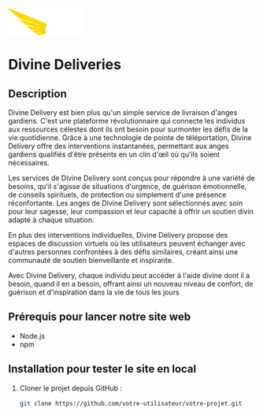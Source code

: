 ![Texte alternatif](front/public/logo.png)
# Divine Deliveries

## Description
Divine Delivery est bien plus qu'un simple service de livraison d'anges gardiens. C'est une plateforme révolutionnaire qui connecte les individus aux ressources célestes dont ils ont besoin pour surmonter les défis de la vie quotidienne. Grâce à une technologie de pointe de téléportation, Divine Delivery offre des interventions instantanées, permettant aux anges gardiens qualifiés d'être présents en un clin d'œil où qu'ils soient nécessaires.

Les services de Divine Delivery sont conçus pour répondre à une variété de besoins, qu'il s'agisse de situations d'urgence, de guérison émotionnelle, de conseils spirituels, de protection ou simplement d'une présence réconfortante. Les anges de Divine Delivery sont sélectionnés avec soin pour leur sagesse, leur compassion et leur capacité à offrir un soutien divin adapté à chaque situation.

En plus des interventions individuelles, Divine Delivery propose des espaces de discussion virtuels où les utilisateurs peuvent échanger avec d'autres personnes confrontées à des défis similaires, créant ainsi une communauté de soutien bienveillante et inspirante.

Avec Divine Delivery, chaque individu peut accéder à l'aide divine dont il a besoin, quand il en a besoin, offrant ainsi un nouveau niveau de confort, de guérison et d'inspiration dans la vie de tous les jours

## Prérequis pour lancer notre site web
- Node.js
- npm 

## Installation pour tester le site en local

1. Cloner le projet depuis GitHub :
   ```bash
   git clone https://github.com/votre-utilisateur/votre-projet.git
